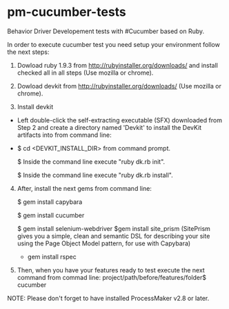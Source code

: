 pm-cucumber-tests
=====================
Behavior Driver Developement tests with #Cucumber based on Ruby.

In order to execute cucumber test you need setup your environment follow the next steps:

1. Dowload ruby 1.9.3 from http://rubyinstaller.org/downloads/   and install checked all in all steps  (Use mozilla or chrome). 
2. Dowload devkit   from http://rubyinstaller.org/downloads/ (Use mozilla or chrome).

3. Install devkit

 - Left double-click the self-extracting executable (SFX) downloaded from Step 2 and create a directory named 'Devkit' to install the DevKit artifacts into from command line:
 -
    $ cd <DEVKIT_INSTALL_DIR> from command prompt.

    $ Inside the command line execute "ruby dk.rb init".
    
    $ Inside the command line execute "ruby dk.rb install".
 
 
4. After, install the next gems from command line:

    $ gem install capybara
    
    $ gem install cucumber
    
    $ gem install selenium-webdriver
    $gem install site_prism  (SitePrism gives you a simple, clean and semantic DSL for describing your site using the Page Object Model pattern, for use with Capybara)
    - gem install rspec

5. Then, when you have your features ready to test execute the next command from commad line:
    project/path/before/features/folder$ cucumber

NOTE: Please don't forget to have installed ProcessMaker v2.8 or later.
